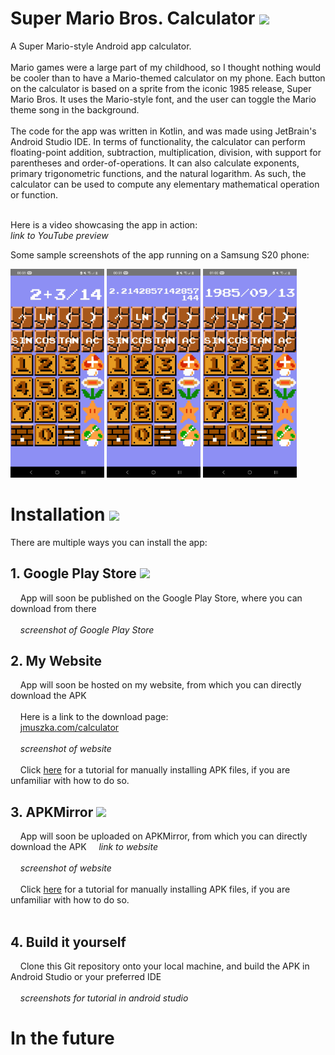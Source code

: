# Super Mario Bros. Calculator <img src="https://seeklogo.com/images/S/super-mario-bros-8-bit-logo-3AFFC4525F-seeklogo.com.png" height="35px"/>
A Super Mario-style Android app calculator.<br><br>
Mario games were a large part of my childhood, so I thought nothing would be cooler than to have a Mario-themed calculator on my phone. Each button on the calculator is based on a sprite from the iconic 1985 release, Super Mario Bros. It uses the Mario-style font, and the user can toggle the Mario theme song in the background.<br><br>
The code for the app was written in Kotlin, and was made using JetBrain's Android Studio IDE. In terms of functionality, the calculator can perform floating-point addition, subtraction, multiplication, division, with support for parentheses and order-of-operations. It can also calculate exponents, primary trigonometric functions, and the natural logarithm. As such, the calculator can be used to compute any elementary mathematical operation or function.<br><br>

Here is a video showcasing the app in action:<br>
*link to YouTube preview*<br>

Some sample screenshots of the app running on a Samsung S20 phone:
<div align="left">
<!--<img src="readres/1.jpg" alt="screenshot of app" width="150px" style="display:inline-block;"/>-->
<img src="readres/3.jpg" alt="screenshot of app" width="150px" style="display:inline-block"/>
<img src="readres/2.jpg" alt="screenshot of app" width="150px" style="display:inline-block"/>
<img src="readres/4.jpg" alt="screenshot of app" width="150px" style="display:inline-block"/>
</div>

# Installation <img src="https://cdn.pixabay.com/photo/2016/12/18/13/45/download-1915753_960_720.png" height="35px"/>
There are multiple ways you can install the app:
## 1. Google Play Store  <img src="https://img.freepik.com/free-icon/google-play_318-566073.jpg" height="25px"/>
&nbsp;&nbsp;&nbsp;&nbsp;App will soon be published on the Google Play Store, where you can download from there<br><br>
&nbsp;&nbsp;&nbsp;&nbsp;*screenshot of Google Play Store*
## 2. My Website
&nbsp;&nbsp;&nbsp;&nbsp;App will soon be hosted on my website, from which you can directly download the APK<br><br>
&nbsp;&nbsp;&nbsp;&nbsp;Here is a link to the download page:<br>
&nbsp;&nbsp;&nbsp;&nbsp;<a href="jmuszka.com/calculator" target="blank">jmuszka.com/calculator</a><br><br>
&nbsp;&nbsp;&nbsp;&nbsp;*screenshot of website*<br><br>
&nbsp;&nbsp;&nbsp;&nbsp;Click <a href="https://www.androidauthority.com/how-to-install-apks-31494/" target="blank">here</a> for a tutorial for manually installing APK files, if you are unfamiliar with how to do so.
## 3. APKMirror <img src="https://downloadr2.apkmirror.com/wp-content/uploads/2020/08/55/5f42eaaa4945c.png" height="25px"/>
&nbsp;&nbsp;&nbsp;&nbsp;App will soon be uploaded on APKMirror, from which you can directly download the APK
&nbsp;&nbsp;&nbsp;&nbsp;*link to website*<br><br>
&nbsp;&nbsp;&nbsp;&nbsp;*screenshot of website*<br><br>
&nbsp;&nbsp;&nbsp;&nbsp;Click <a href="https://www.androidauthority.com/how-to-install-apks-31494/" target="blank">here</a> for a tutorial for manually installing APK files, if you are unfamiliar with how to do so.<br><br>
## 4. Build it yourself
&nbsp;&nbsp;&nbsp;&nbsp;Clone this Git repository onto your local machine, and build the APK in Android Studio or your preferred IDE<br><br>
&nbsp;&nbsp;&nbsp;&nbsp;*screenshots for tutorial in android studio*

# In the future
